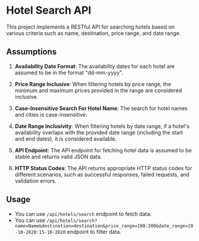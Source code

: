 # Hotel Search API

This project implements a RESTful API for searching hotels based on various criteria such as name, destination, price range, and date range.

## Assumptions

1. **Availability Date Format**: The availability dates for each hotel are assumed to be in the format "dd-mm-yyyy".

2. **Price Range Inclusive**: When filtering hotels by price range, the minimum and maximum prices provided in the range are considered inclusive.

3. **Case-Insensitive Search For Hotel Name**: The search for hotel names and cities is case-insensitive.

4. **Date Range Inclusivity**: When filtering hotels by date range, if a hotel's availability overlaps with the provided date range (including the start and end dates), it is considered available.

5. **API Endpoint**: The API endpoint for fetching hotel data is assumed to be stable and returns valid JSON data.

6. **HTTP Status Codes**: The API returns appropriate HTTP status codes for different scenarios, such as successful responses, failed requests, and validation errors.

## Usage

- You can use `/api/hotels/search` endpoint to fetch data.
- You can use `/api/hotels/search?name=Name&destination=destination&price_range=100:200&date_range=10-10-2020:15-10-2020` endpoint to filter data.

